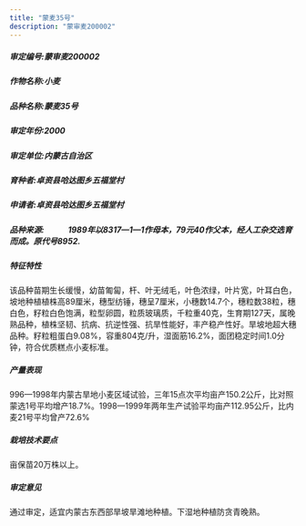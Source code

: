 ```yaml
---
title: "蒙麦35号"
description: "蒙审麦200002"
---
```

##### 审定编号:蒙审麦200002

##### 作物名称:小麦

##### 品种名称:蒙麦35号

##### 审定年份:2000

##### 审定单位:内蒙古自治区

##### 育种者:卓资县哈达图乡五福堂村

##### 申请者:卓资县哈达图乡五福堂村

##### 品种来源:　　　1989年以8317—1—1作母本，79元40作父本，经人工杂交选育而成。原代号8952.


##### 特征特性
该品种苗期生长缓慢，幼苗匍匐，杆、叶无绒毛，叶色浓绿，叶片宽，叶耳白色，坡地种植植株高89厘米，穗型纺锤，穗呈7厘米，小穗数14.7个，穗粒数38粒，穗白色，籽粒白色饱满，粒型卵圆，粒质玻璃质，千粒重40克，生育期127天，属晚熟品种，植株坚韧、抗病、抗逆性强、抗旱性能好，丰产稳产性好。旱坡地超大穗品种。籽粒粗蛋白9.08%，容重804克/升，湿面筋16.2%，面团稳定时间1.0分钟，符合优质糕点小麦标准。


##### 产量表现
996—1998年内蒙古旱地小麦区域试验，三年15点次平均亩产150.2公斤，比对照蒙选1号平均增产18.7%。1998—1999年两年生产试验平均亩产112.95公斤，比内麦21号平均曾产72.6%


##### 栽培技术要点
亩保苗20万株以上。

##### 审定意见
通过审定，适宜内蒙古东西部旱坡旱滩地种植。下湿地种植防贪青晚熟。

